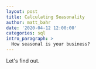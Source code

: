 ```yaml
---
layout: post
title: Calculating Seasonality
author: matt_bahr
date: '2020-04-12 12:00:00'
categories: sql
intro_paragraph: >
  How seasonal is your business? 
---
```



Let's find out. 